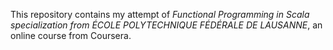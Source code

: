 This repository contains my attempt of 
*Functional Programming in Scala specialization from ÉCOLE POLYTECHNIQUE FÉDÉRALE DE LAUSANNE*, 
an online course from Coursera.


